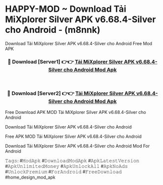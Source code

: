 # HAPPY-MOD ~ Download Tải MiXplorer Silver APK v6.68.4-Silver cho Android - (m8nnk)
Download Tải MiXplorer Silver APK v6.68.4-Silver cho Android Free Mod APK

<div align="center">
<h3>🔴 Download [Server1] 👉👉 <a href="https://apk-comot.site?title=Tải_MiXplorer_Silver_APK_v6.68.4-Silver_cho_Android">Tải MiXplorer Silver APK v6.68.4-Silver cho Android Mod Apk</a></h3><br>

<h3>🔴 Download [Server2] 👉👉 <a href="https://apk-comot.site?title=Tải_MiXplorer_Silver_APK_v6.68.4-Silver_cho_Android">Tải MiXplorer Silver APK v6.68.4-Silver cho Android Mod Apk</a></h3>
</div>


Free Download APK MOD Tải MiXplorer Silver APK v6.68.4-Silver cho Android

Download Tải MiXplorer Silver APK v6.68.4-Silver cho Android 

Free APK MOD Tải MiXplorer Silver APK v6.68.4-Silver cho Android 

Download Tải MiXplorer Silver APK v6.68.4-Silver cho Android Mod For Android

𝚃𝚊𝚐𝚜: #𝙼𝚘𝚍𝙰𝚙𝚔 #𝙳𝚘𝚠𝚗𝚕𝚘𝚊𝚍𝙼𝚘𝚍𝙰𝚙𝚔 #𝙰𝚙𝚔𝙻𝚊𝚝𝚎𝚜𝚝𝚅𝚎𝚛𝚜𝚒𝚘𝚗 #𝙰𝚙𝚔𝚄𝚗𝚕𝚒𝚖𝚒𝚝𝚎𝚍𝙼𝚘𝚗𝚎𝚢 #𝙰𝚙𝚔𝚄𝚗𝚕𝚘𝚌𝚔𝙰𝚕𝚕 #𝙰𝚙𝚔𝙽𝚘𝙰𝚍𝚜 #𝚄𝚗𝚕𝚘𝚌𝚔𝙿𝚛𝚎𝚖𝚒𝚞𝚖 #𝙵𝚘𝚛𝙰𝚗𝚍𝚛𝚘𝚒𝚍 #𝙵𝚛𝚎𝚎𝙳𝚘𝚠𝚗𝚕𝚘𝚊𝚍 #home_design_mod_apk